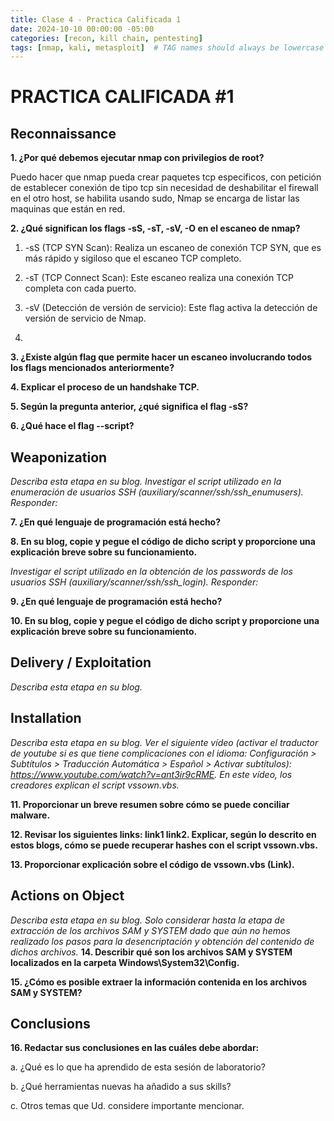 ```yaml
---
title: Clase 4 - Practica Calificada 1
date: 2024-10-10 00:00:00 -05:00
categories: [recon, kill chain, pentesting]
tags: [nmap, kali, metasploit]  # TAG names should always be lowercase
---
```

# PRACTICA CALIFICADA #1

## Reconnaissance

**1. ¿Por qué debemos ejecutar nmap con privilegios de root?**

Puedo hacer que nmap pueda crear paquetes tcp especificos, con petición de establecer conexión de tipo tcp sin necesidad de deshabilitar el firewall en el otro host, se habilita usando sudo, Nmap se encarga de listar las maquinas que están en red.

**2. ¿Qué significan los flags -sS, -sT, -sV, -O en el escaneo de nmap?**

1. -sS (TCP SYN Scan): Realiza un escaneo de conexión TCP SYN, que es más rápido y sigiloso que el escaneo TCP completo.

2. -sT (TCP Connect Scan): Este escaneo realiza una conexión TCP completa con cada puerto.

3. -sV (Detección de versión de servicio): Este flag activa la detección de versión de servicio de Nmap.

4. 

**3. ¿Existe algún flag que permite hacer un escaneo involucrando todos los flags mencionados anteriormente?**

**4. Explicar el proceso de un handshake TCP.**

**5. Según la pregunta anterior, ¿qué significa el flag -sS?**

**6. ¿Qué hace el flag --script?**

## Weaponization

*Describa esta etapa en su blog.*
*Investigar el script utilizado en la enumeración de usuarios SSH (auxiliary/scanner/ssh/ssh_enumusers). Responder:*

**7. ¿En qué lenguaje de programación está hecho?**

**8. En su blog, copie y pegue el código de dicho script y proporcione una explicación breve sobre su funcionamiento.**

*Investigar el script utilizado en la obtención de los passwords de los usuarios SSH (auxiliary/scanner/ssh/ssh_login). Responder:*

**9. ¿En qué lenguaje de programación está hecho?**

**10. En su blog, copie y pegue el código de dicho script y proporcione una explicación breve sobre su funcionamiento.**

## Delivery / Exploitation

*Describa esta etapa en su blog.*

## Installation

*Describa esta etapa en su blog.*
*Ver el siguiente vídeo (activar el traductor de youtube si es que tiene complicaciones con el idioma: Configuración > Subtítulos > Traducción Automática  > Español > Activar subtítulos): https://www.youtube.com/watch?v=ant3ir9cRME. En este vídeo, los creadores explican el script vssown.vbs.*

**11. Proporcionar un breve resumen sobre cómo se puede conciliar malware.**

**12. Revisar los siguientes links: link1 link2. Explicar, según lo descrito en estos blogs, cómo se puede recuperar hashes con el script vssown.vbs.**

**13. Proporcionar explicación sobre el código de vssown.vbs (Link).**

## Actions on Object

*Describa esta etapa en su blog. Solo considerar hasta la etapa de extracción de los archivos SAM y SYSTEM dado que aún no hemos realizado los pasos para la desencriptación y obtención del contenido de dichos archivos.*
**14. Describir qué son los archivos SAM y SYSTEM localizados en la carpeta Windows\System32\Config.** 

**15. ¿Cómo es posible extraer la información contenida en los archivos SAM y SYSTEM?**

## Conclusions

**16. Redactar sus conclusiones en las cuáles debe abordar:** 

a. ¿Qué es lo que ha aprendido de esta sesión de laboratorio?

b. ¿Qué herramientas nuevas ha añadido a sus skills?

c. Otros temas que Ud. considere importante mencionar.